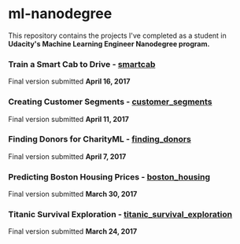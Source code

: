 # ml-nanodegree
This repository contains the projects I've completed as a student in **Udacity's Machine Learning Engineer Nanodegree program.**

### Train a Smart Cab to Drive - [smartcab](https://github.com/harleyjj/ml-nanodegree/tree/master/smartcab)

Final version submitted **April 16, 2017**

### Creating Customer Segments - [customer_segments](https://github.com/harleyjj/ml-nanodegree/tree/master/customer_segments)

Final version submitted **April 11, 2017**

### Finding Donors for CharityML - [finding_donors](https://github.com/harleyjj/ml-nanodegree/tree/master/finding_donors)

Final version submitted **April 7, 2017**

### Predicting Boston Housing Prices - [boston_housing](https://github.com/harleyjj/ml-nanodegree/tree/master/boston_housing)

Final version submitted **March 30, 2017**

### Titanic Survival Exploration - [titanic_survival_exploration](https://github.com/harleyjj/ml-nanodegree/tree/master/titanic_survival_exploration)

Final version submitted **March 24, 2017**
